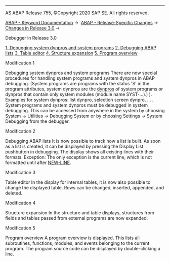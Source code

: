   

* * *

AS ABAP Release 755, ©Copyright 2020 SAP SE. All rights reserved.

[ABAP - Keyword Documentation](javascript:call_link\('abenabap.htm'\)) →  [ABAP - Release-Specific Changes](javascript:call_link\('abennews.htm'\)) →  [Changes in Release 3.0](javascript:call_link\('abennews-30.htm'\)) → 

Debugger in Release 3.0

[1\. Debugging system dynpros and system programs](#!ABAP_MODIFICATION_1@1@)
[2\. Debugging ABAP lists](#!ABAP_MODIFICATION_2@2@)
[3\. Table editor](#!ABAP_MODIFICATION_3@3@)
[4\. Structure expansion](#!ABAP_MODIFICATION_4@4@)
[5\. Program overview](#!ABAP_MODIFICATION_5@5@)

Modification 1

Debugging system dynpros and system programs
There are now special procedures for handling system programs and system dynpros in ABAP debugging. (System programs are programs with the status 'S' in the program attributes, system dynpros are the [dynpros](javascript:call_link\('abendynpro_glosry.htm'\) "Glossary Entry") of system programs or dynpros that contain only system modules (module name SYST\-...).) ).
Examples for system dynpros: list dynpro, selection screen dynpro, ... .
System programs and system dynpros must be debugged in system debugging. This can be accessed from anywhere in the system by choosing System → Utilities → Debugging System or by choosing Settings → System Debugging from the debugger.

Modification 2

Debugging ABAP lists
It is now possible to track how a list is built. As soon as a list is created, it can be displayed by pressing the Display List pushbutton in debugging. The display shows all existing lines with their formats. Exception: The only exception is the current line, which is not formatted until after [NEW-LINE](javascript:call_link\('abapnew-line.htm'\)).

Modification 3

Table editor
In the display for internal tables, it is now also possible to change the displayed table. Rows can be changed, inserted, appended, and deleted.

Modification 4

Structure expansion
In the structure and table displays, structures from fields and tables passed from external programs are now expanded.

Modification 5

Program overview
A program overview is displayed. This lists all subroutines, functions, modules, and events belonging to the current program. The program source code can be displayed by double-clicking a line.